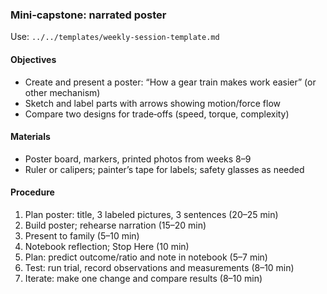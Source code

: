 ### Mini‑capstone: narrated poster

Use: `../../templates/weekly-session-template.md`

#### Objectives
- Create and present a poster: “How a gear train makes work easier” (or other mechanism)
- Sketch and label parts with arrows showing motion/force flow
- Compare two designs for trade‑offs (speed, torque, complexity)

#### Materials
- Poster board, markers, printed photos from weeks 8–9
- Ruler or calipers; painter’s tape for labels; safety glasses as needed

#### Procedure
1) Plan poster: title, 3 labeled pictures, 3 sentences (20–25 min)
2) Build poster; rehearse narration (15–20 min)
3) Present to family (5–10 min)
4) Notebook reflection; Stop Here (10 min)
5) Plan: predict outcome/ratio and note in notebook (5–7 min)
6) Test: run trial, record observations and measurements (8–10 min)
7) Iterate: make one change and compare results (8–10 min)

<!-- enriched: v1 -->
